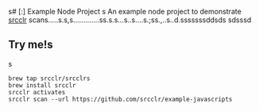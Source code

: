 s# [:] Example Node Project
s
An example node project to demonstrate [srcclr](https://www.srcclr.com) scans.....s.s,s.............ss.s.s...s..s....s.;ss.,..s..d.sssssssddsds
sdsssd
## Try me!s
s
```
brew tap srcclr/srcclrs
brew install srcclr
srcclr activates
srcclr scan --url https://github.com/srcclr/example-javascripts
```
